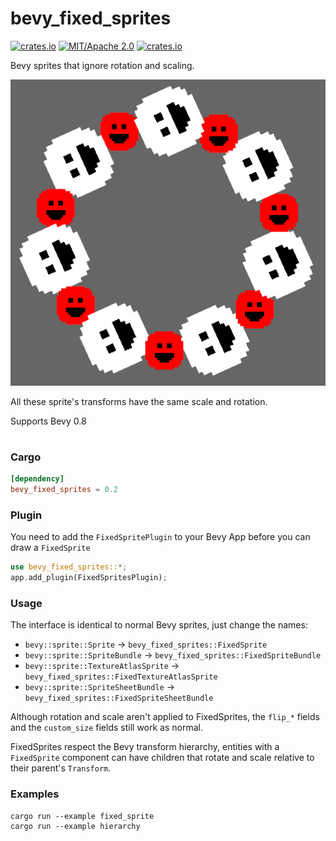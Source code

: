 # bevy_fixed_sprites

[![crates.io](https://img.shields.io/crates/v/bevy_fixed_sprites)](https://crates.io/crates/bevy_fixed_sprites)
[![MIT/Apache 2.0](https://img.shields.io/badge/license-MIT%2FApache-blue.svg)](https://github.com/ickshonpe/bevy_fixed_sprites)
[![crates.io](https://img.shields.io/crates/d/bevy_fixed_sprites)](https://crates.io/crates/bevy_fixed_sprites)

Bevy sprites that ignore rotation and scaling.

![image](/assets/example.png)

All these sprite's transforms have the same scale and rotation.

Supports Bevy 0.8

#
### Cargo 
```toml
[dependency]
bevy_fixed_sprites = 0.2
```

### Plugin
You need to add the `FixedSpritePlugin` to your Bevy App before you can draw a
`FixedSprite`

```rust
use bevy_fixed_sprites::*;
app.add_plugin(FixedSpritesPlugin);
```

### Usage

The interface is identical to normal Bevy sprites, just change the names:

* `bevy::sprite::Sprite` -> `bevy_fixed_sprites::FixedSprite`
* `bevy::sprite::SpriteBundle` -> `bevy_fixed_sprites::FixedSpriteBundle`
* `bevy::sprite::TextureAtlasSprite` -> `bevy_fixed_sprites::FixedTextureAtlasSprite`
* `bevy::sprite::SpriteSheetBundle` -> `bevy_fixed_sprites::FixedSpriteSheetBundle`

Although rotation and scale aren't applied to FixedSprites, the `flip_*` fields and the `custom_size` fields still work as normal.

FixedSprites respect the Bevy transform hierarchy, entities with a `FixedSprite` component can have children that rotate and scale relative to their parent's `Transform`.

### Examples

```
cargo run --example fixed_sprite
cargo run --example hierarchy
```